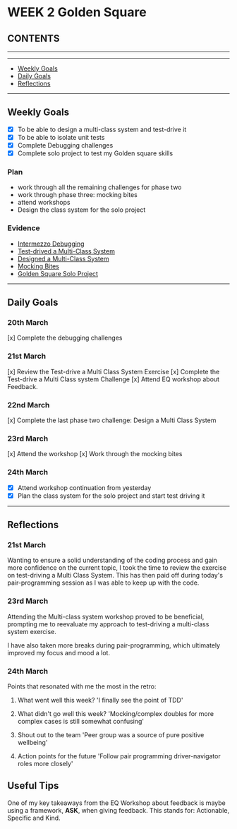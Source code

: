 # WEEK 2 Golden Square

## CONTENTS

---
---

* [Weekly Goals](#weekly-goals)
* [Daily Goals](#daily-goals)
* [Reflections](#reflections)

---

## Weekly Goals

* [x] To be able to design a multi-class system and test-drive it
* [x] To be able to isolate unit tests
* [x] Complete Debugging challenges
* [x] Complete solo project to test my Golden square skills

### Plan

* work through all the remaining challenges for phase two
* work through phase three: mocking bites
* attend workshops
* Design the class system for the solo project

### Evidence

* [Intermezzo Debugging](https://github.com/maddc0de/intermezzo-debugging)
* [Test-drived a Multi-Class System](https://github.com/maddc0de/test-drive-multi-class-system)
* [Designed a Multi-Class System](https://github.com/maddc0de/design-multi-class-system)
* [Mocking Bites](https://github.com/maddc0de/mocking-bites)
* [Golden Square Solo Project](https://github.com/maddc0de/golden-square-takeaway-project)

---

## Daily Goals

### 20th March

[x] Complete the debugging challenges 

### 21st March

[x] Review the Test-drive a Multi Class System Exercise
[x] Complete the Test-drive a Multi Class system Challenge
[x] Attend EQ workshop about Feedback.

### 22nd March

[x] Complete the last phase two challenge: Design a Multi Class System

### 23rd March

[x] Attend the workshop
[x] Work through the mocking bites

### 24th March

* [x] Attend workshop continuation from yesterday
* [x] Plan the class system for the solo project and start test driving it

---

## Reflections

### 21st March

Wanting to ensure a solid understanding of the coding process and gain more confidence on the current topic, I took the time to review the exercise on test-driving a Multi Class System. This has then paid off during today's pair-programming session as I was able to keep up with the code.

### 23rd March

Attending the Multi-class system workshop proved to be beneficial, prompting me to reevaluate my approach to test-driving a multi-class system exercise.

I have also taken more breaks during pair-programming, which ultimately improved my focus and mood a lot.

### 24th March

Points that resonated with me the most in the retro:

1. What went well this week?  'I finally see the point of TDD'

2. What didn't go well this week? 'Mocking/complex doubles for more complex cases is still somewhat confusing'

3. Shout out to the team 'Peer group was a source of pure positive wellbeing'

4. Action points for the future 'Follow pair programming driver-navigator roles more closely'

## Useful Tips

One of my key takeaways from the EQ Workshop about feedback is maybe using a framework, **ASK**, when giving feedback. This stands for: Actionable, Specific and Kind.